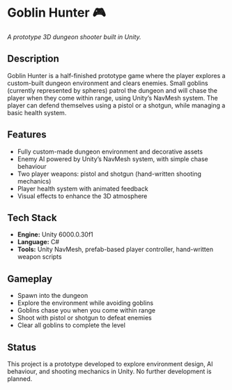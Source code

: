 # Goblin Hunter 🎮  
*A prototype 3D dungeon shooter built in Unity.*  

## Description  
Goblin Hunter is a half-finished prototype game where the player explores a custom-built dungeon environment and clears enemies. Small goblins (currently represented by spheres) patrol the dungeon and will chase the player when they come within range, using Unity’s NavMesh system. The player can defend themselves using a pistol or a shotgun, while managing a basic health system.  

## Features  
- Fully custom-made dungeon environment and decorative assets  
- Enemy AI powered by Unity’s NavMesh system, with simple chase behaviour  
- Two player weapons: pistol and shotgun (hand-written shooting mechanics)  
- Player health system with animated feedback  
- Visual effects to enhance the 3D atmosphere  

## Tech Stack  
- **Engine:** Unity 6000.0.30f1  
- **Language:** C#  
- **Tools:** Unity NavMesh, prefab-based player controller, hand-written weapon scripts  

## Gameplay  
- Spawn into the dungeon  
- Explore the environment while avoiding goblins  
- Goblins chase you when you come within range  
- Shoot with pistol or shotgun to defeat enemies  
- Clear all goblins to complete the level  

## Status  
This project is a prototype developed to explore environment design, AI behaviour, and shooting mechanics in Unity. No further development is planned.  
